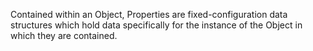 Contained within an Object, Properties are fixed-configuration data structures which hold data specifically for the instance of the Object in which they are contained. 
